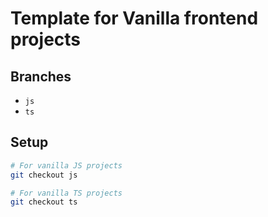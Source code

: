 # Template for Vanilla frontend projects
## Branches
- ```js```
- ```ts```

## Setup
``` bash
# For vanilla JS projects
git checkout js

# For vanilla TS projects
git checkout ts
```
